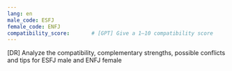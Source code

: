 ```yaml
---
lang: en
male_code: ESFJ
female_code: ENFJ
compatibility_score:       # [GPT] Give a 1–10 compatibility score
---
```


[DR] Analyze the compatibility, complementary strengths, possible conflicts and tips for ESFJ male and ENFJ female

